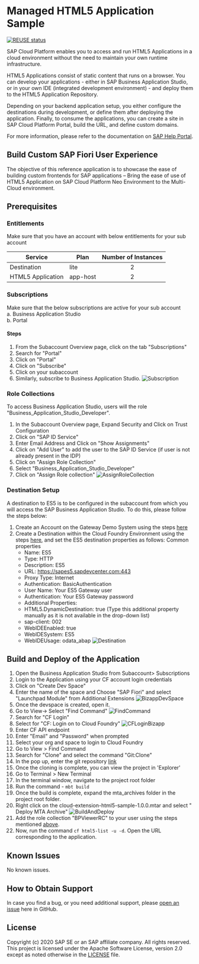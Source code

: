 # Managed HTML5 Application Sample
[![REUSE status](https://api.reuse.software/badge/github.com/SAP-samples/cloud-extension-html5-sample)](https://api.reuse.software/info/github.com/SAP-samples/cloud-extension-html5-sample)

SAP Cloud Platform enables you to access and run HTML5 Applications in a cloud environment without the need to maintain your own runtime infrastructure.

HTML5 Applications consist of static content that runs on a browser. You can develop your applications - either in SAP Business Application Studio, or in your own IDE (integrated development environment) - and deploy them to the HTML5 Application Repository.

Depending on your backend application setup, you either configure the destinations during development, or define them after deploying the application. Finally, to consume the applications, you can create a site in SAP Cloud Platform Portal, build the URL, and define custom domains.

For more information, please refer to the documentation on [SAP Help Portal](https://help.sap.com/viewer/29badeeee3684338b2e870139bdc4d86/Cloud/en-US/c1b9d6facfc942e3bca664ae06387e9b.html).

## Build Custom SAP Fiori User Experience
The objective of this reference application is to showcase the ease of building custom frontends for SAP applications – Bring the ease of use of HTML5 Application on SAP Cloud Platform Neo Environment to the Multi-Cloud environment.


## Prerequisites

### Entitlements

Make sure that you have an account with below entitlements for your sub account

| Service                           | Plan       | Number of Instances |
|-----------------------------------|------------|:-------------------:|
| Destination                       | lite       |          2          |
| HTML5 Application                 | app-host   |          2          |

### Subscriptions
Make sure that the below subscriptions are active for your sub account <br/>
 a. Business Application Studio <br/>
 b. Portal <br/>
 
 #### Steps
1. From the Subaccount Overview page, click on the tab "Subscriptions"
2. Search for "Portal"
3. Click on "Portal"
4. Click on "Subscribe"
5. Click on your subaccount
6. Similarly, subscribe to Business Application Studio.
     ![Subscription](/doc/img/Subscription.png)
 
 ### Role Collections
 To access Business Application Studio, users will the role "Business_Application_Studio_Developer".
 
1. In the Subaccount Overview page, Expand Security and Click on Trust Configuration
2. Click on "SAP ID Service"
3.  Enter Email Address and Click on "Show Assignments"
4. Click on "Add User" to add the user to the SAP ID Service (if user is not already present in the IDP)
5.  Click on "Assign Role Collection"
6. Select "Business_Application_Studio_Developer"
7.  Click on "Assign Role collection"
    ![AssignRoleCollection](/doc/img/AssignRoleCollection.png)


### Destination Setup
A destination to ES5 is to be configured in the subaccount from which you will access the SAP Business Application Studio.
To do this, please follow the steps below:

1. Create an Account on the Gateway Demo System using the steps [here](https://developers.sap.com/tutorials/gateway-demo-signup.html)
2. Create a Destination within the Cloud Foundry Environment using the steps [here](https://developers.sap.com/tutorials/cp-cf-create-destination.html), and set the ES5 destination properties as follows:
    Common properties
    - Name: ES5
    - Type: HTTP
    - Description: ES5
    - URL: https://sapes5.sapdevcenter.com:443
    - Proxy Type: Internet
    - Authentication: BasicAuthentication
    - User Name: Your ES5 Gateway user
    - Authentication: Your ES5 Gateway password
    - Additional Properties:
    - HTML5.DynamicDestination: true (Type this additional property manually as it is not available in the drop-down list)
    - sap-client: 002
    - WebIDEEnabled: true
    - WebIDESystem: ES5
    - WebIDEUsage: odata_abap
        ![Destination](/doc/img/Destination.png)
    

## Build and Deploy of the Application

1. Open the Business Application Studio from Subaccount> Subscriptions
2. Login to the Application using your CF account login credentials
3. Click on "Create Dev Space"
4. Enter the name of the space and Choose "SAP Fiori" and select "Launchpad Module" from Additional Extensions
    ![BizappDevSpace](/doc/img/BizappDevSpace.png)
5. Once the devspace is created, open it.
6. Go to View-> Select "Find Command"
    ![FindCommand](/doc/img/FindCommand.png)
7. Search for "CF Login"
8. Select for "CF: Login on to Cloud Foundry"
    ![CFLoginBizapp](/doc/img/CFLoginBizapp.png)
9. Enter CF API endpoint
10. Enter "Email" and "Password" when prompted
11. Select your org and space to login to Cloud Foundry
12. Go to View > Find Command
13. Search for "Clone" and select the command "Git:Clone"
14. In the pop up, enter the git repository [link](../../)
15. Once the cloning is complete, you can view the project in 'Explorer'
16. Go to Terminal > New Terminal
17. In the terminal window, navigate to the project root folder
18. Run the command - ```mbt build```
19. Once the build is complete, expand the mta_archives folder in the project root folder.
20. Right click on the cloud-extension-html5-sample-1.0.0.mtar and select " Deploy MTA Archive"
![BuildAndDeploy](/doc/img/BuildAndDeploy.png)
21. Add the role collection "BPViewerRC" to your user using the steps mentioned [above](#role-collections).
22. Now, run the command ```cf html5-list -u -d```. Open the URL corresponding to the application.

## Known Issues

No known issues.

## How to Obtain Support

In case you find a bug, or you need additional support, please [open an issue](https://github.com/SAP-samples/cloud-extension-html5-sample/issues/new) here in GitHub.

## License

Copyright (c) 2020 SAP SE or an SAP affiliate company. All rights reserved. This project is licensed under the Apache Software License, version 2.0 except as noted otherwise in the [LICENSE](/LICENSE) file.
